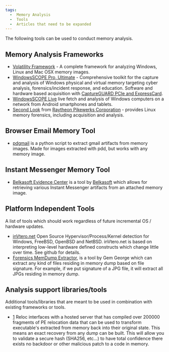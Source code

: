 ```yaml
---
tags:
  -  Memory Analysis
  -  Tools
  -  Articles that need to be expanded
---
```

The following tools can be used to conduct memory analysis.

## Memory Analysis Frameworks

- [Volatility Framework](volatility_framework.md) - A complete
  framework for analyzing Windows, Linux and Mac OSX memory images.
- [WindowsSCOPE Pro, Ultimate](http://www.windowsscope.com) -
  Comprehensive toolkit for the capture and analysis of Windows physical
  and virtual memory targeting cyber analysis, forensics/incident
  response, and education. Software and hardware based acquisition with
  [CaptureGUARD PCIe and
  ExpressCard](http://www.windowsscope.com/index.php?option=com_virtuemart&Itemid=34).
- [WindowsSCOPE Live](http://www.windowsscope.com) live fetch and
  analysis of Windows computers on a network from Android smartphones
  and tablets.
- [Second Look](second_look.md) from [Raytheon Pikewerks
  Corporation](http://www.pikewerks.com) - provides Linux memory
  forensics, including acquisition and analysis.

## Browser Email Memory Tool

- [pdgmail](http://www.jeffbryner.com/code/pdgmail) is a python script
  to extract gmail artifacts from memory images. Made for images
  extracted with pdd, but works with any memory image.

## Instant Messenger Memory Tool

- [Belkasoft Evidence Center](http://belkasoft.com) is a tool by
  [Belkasoft](belkasoft.md) which allows for retrieving various
  Instant Messenger artifacts from an attached memory image.

## Platform Independent Tools

A list of tools which should work regardless of future incremental OS /
hardware updates.

- [inVtero.net](https://github.com/ShaneK2/inVtero.net) Open Source
  Hypervisor/Process/Kernel detection for Windows, FreeBSD, OpenBSD and
  NetBSD. inVtero.net is based on interpreting low-level hardware
  defined constructs which change little over time. See github for
  details.
- [Forensics MemDump
  Extractor](http://www.techipick.com/forensics-memdump-extractor), is a
  tool by Gem George which can extract any kind of files residing in
  memory dump based on file signature. For example, if we put signature
  of a JPG file, it will extract all JPGs residing in memory dump.

## Analysis support libraries/tools

Additional tools/libraries that are meant to be used in combination with
existing frameworks or tools.

- [1](https://github.com/ShaneK2/Reloc) Reloc interfaces with a hosted
  server that has compiled over 200000 fragments of PE relocation data
  that can be used to transform executable's extracted from memory back
  into their original state. This means an exact recovery from any dump
  can be built. This will allow you to validate a secure hash (SHA256,
  etc...) to have total confidence there exists no backdoor or other
  malicious patch to a code in memory.